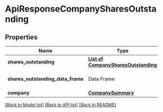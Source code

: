 # ApiResponseCompanySharesOutstanding

[//]: # (CLASS:IntrinioSDK::ApiResponseCompanySharesOutstanding)

[//]: # (KIND:object)

## Properties

[//]: # (START_DEFINITION)

Name | Type | Description
------------ | ------------- | -------------
**shares_outstanding** | [**List of CompanySharesOutstanding**](CompanySharesOutstanding.md) |  &nbsp;
**shares_outstanding_data_frame** | Data Frame | Data frame representation of shares_outstanding
**company** | [**CompanySummary**](CompanySummary.md) |  &nbsp;

[//]: # (END_DEFINITION)


[//]: # (CONTAINED_CLASS:IntrinioSDK::CompanySharesOutstanding)


[//]: # (CONTAINED_CLASS:IntrinioSDK::CompanySummary)


[[Back to Model list]](../README.md#documentation-for-models) [[Back to API list]](../README.md#documentation-for-api-endpoints) [[Back to README]](../README.md)



